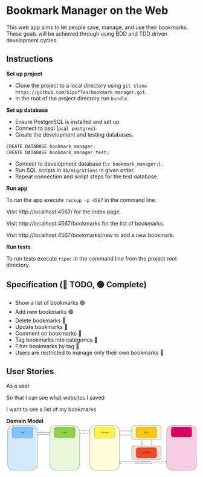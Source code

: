 # Bookmark Manager on the Web

This web app aims to let people save, manage, and use their bookmarks. These goals will be achieved through using BDD and TDD driven development cycles.

## Instructions
**Set up project**
* Clone the project to a local directory using `git clone https://github.com/SipofTea/bookmark-manager.git`.
* In the root of the project directory run `bundle`.

**Set up database**

* Ensure PostgreSQL is installed and set up.
* Connect to psql (`psql postgres`).
* Create the development and testing databases. 
 
```
CREATE DATABASE bookmark_manager;
CREATE DATABASE bookmark_manager_test;
```

* Connect to development database (`\c bookmark_manager;`).
* Run SQL scripts in `db/migrations` in given order.
* Repeat connection and script steps for the test database.

**Run app**

To run the app execute `rackup -p 4567` in the command line.

Visit http://localhost:4567/ for the index page.

Visit http://localhost:4567/bookmarks for the list of bookmarks.

Visit http://localhost:4567/bookmarks/new to add a new bookmark.

**Run tests**

To run tests execute `rspec` in the command line from the project root directory.

## Specification (🔴 TODO, 🟢 Complete)
* Show a list of bookmarks 🟢
* Add new bookmarks 🟢
* Delete bookmarks 🔴
* Update bookmarks 🔴
* Comment on bookmarks 🔴
* Tag bookmarks into categories 🔴
* Filter bookmarks by tag 🔴
* Users are restricted to manage only their own bookmarks 🔴

## User Stories
As a user	

So that I can see what websites I saved	

I want to see a list of my bookmarks

**Domain Model**
![Domain model for list of bookmarks user story](/public/images/domain_model_user_story_1.jpeg)
